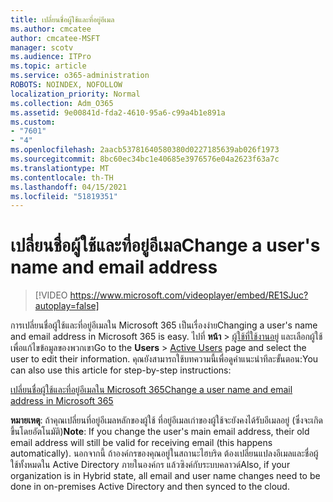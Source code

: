 ```yaml
---
title: เปลี่ยนชื่อผู้ใช้และที่อยู่อีเมล
ms.author: cmcatee
author: cmcatee-MSFT
manager: scotv
ms.audience: ITPro
ms.topic: article
ms.service: o365-administration
ROBOTS: NOINDEX, NOFOLLOW
localization_priority: Normal
ms.collection: Adm_O365
ms.assetid: 9e00841d-fda2-4610-95a6-c99a4b1e891a
ms.custom:
- "7601"
- "4"
ms.openlocfilehash: 2aacb53781640580380d0227185639ab026f1973
ms.sourcegitcommit: 8bc60ec34bc1e40685e3976576e04a2623f63a7c
ms.translationtype: MT
ms.contentlocale: th-TH
ms.lasthandoff: 04/15/2021
ms.locfileid: "51819351"
---
```

# <a name="change-a-users-name-and-email-address"></a><span data-ttu-id="95b7a-102">เปลี่ยนชื่อผู้ใช้และที่อยู่อีเมล</span><span class="sxs-lookup"><span data-stu-id="95b7a-102">Change a user's name and email address</span></span>

> [!VIDEO https://www.microsoft.com/videoplayer/embed/RE1SJuc?autoplay=false]

<span data-ttu-id="95b7a-103">การเปลี่ยนชื่อผู้ใช้และที่อยู่อีเมลใน Microsoft 365 เป็นเรื่องง่าย</span><span class="sxs-lookup"><span data-stu-id="95b7a-103">Changing a user's name and email address in Microsoft 365 is easy.</span></span> <span data-ttu-id="95b7a-104">ไปที่ **หน้า** \> [ผู้ใช้ที่ใช้งานอยู่](https://go.microsoft.com/fwlink/p/?linkid=834822) และเลือกผู้ใช้เพื่อแก้ไขข้อมูลของพวกเขา</span><span class="sxs-lookup"><span data-stu-id="95b7a-104">Go to the **Users** \> [Active Users](https://go.microsoft.com/fwlink/p/?linkid=834822) page and select the user to edit their information.</span></span> <span data-ttu-id="95b7a-105">คุณยังสามารถใช้บทความนี้เพื่อดูคําแนะนําทีละขั้นตอน:</span><span class="sxs-lookup"><span data-stu-id="95b7a-105">You can also use this article for step-by-step instructions:</span></span>
  
[<span data-ttu-id="95b7a-106">เปลี่ยนชื่อผู้ใช้และที่อยู่อีเมลใน Microsoft 365</span><span class="sxs-lookup"><span data-stu-id="95b7a-106">Change a user name and email address in Microsoft 365</span></span>](https://docs.microsoft.com/microsoft-365/admin/add-users/change-a-user-name-and-email-address)
  
 <span data-ttu-id="95b7a-107">**หมายเหตุ**: ถ้าคุณเปลี่ยนที่อยู่อีเมลหลักของผู้ใช้ ที่อยู่อีเมลเก่าของผู้ใช้จะยังคงได้รับอีเมลอยู่ (ซึ่งจะเกิดขึ้นโดยอัตโนมัติ)</span><span class="sxs-lookup"><span data-stu-id="95b7a-107">**Note**: If you change the user's main email address, their old email address will still be valid for receiving email (this happens automatically).</span></span> <span data-ttu-id="95b7a-108">นอกจากนี้ ถ้าองค์กรของคุณอยู่ในสถานะไฮบริด ต้องเปลี่ยนแปลงอีเมลและชื่อผู้ใช้ทั้งหมดใน Active Directory ภายในองค์กร แล้วซิงค์กับระบบคลาวด์</span><span class="sxs-lookup"><span data-stu-id="95b7a-108">Also, if your organization is in Hybrid state, all email and user name changes need to be done in on-premises Active Directory and then synced to the cloud.</span></span>